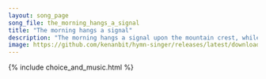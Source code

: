 ```yaml
---
layout: song_page
song_file: the_morning_hangs_a_signal
title: "The morning hangs a signal"
description: "The morning hangs a signal upon the mountain crest, while all the sleeping valleys in silent darkness rest. From peak to peak it flashes, it laughs al... english secular 4part textbyother morning"
image: https://github.com/kenanbit/hymn-singer/releases/latest/download/the_morning_hangs_a_signal-trad.png
---
```


{% include choice_and_music.html %}